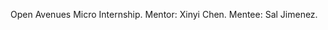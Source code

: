 <a name = "readme-top"></a>

Open Avenues Micro Internship. Mentor: Xinyi Chen. Mentee: Sal Jimenez.
